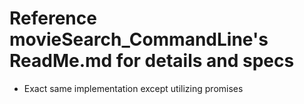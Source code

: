 # Reference movieSearch_CommandLine's ReadMe.md for details and specs

- Exact same implementation except utilizing promises
